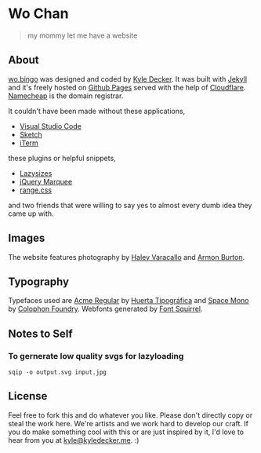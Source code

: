 # Wo Chan

> my mommy let me have a website

## About
[wo.bingo](wo.bingo) was designed and coded by [Kyle Decker](https://kyledecker.me). It was built with [Jekyll](https://jekyllrb.com/) and it's freely hosted on [Github Pages](https://pages.github.com/) served with the help of [Cloudflare](https://www.cloudflare.com/). [Namecheap](https://www.namecheap.com/) is the domain registrar. 

It couldn't have been made without these applications,
- [Visual Studio Code](https://code.visualstudio.com/)
- [Sketch](https://www.sketchapp.com/)
- [iTerm](https://iterm2.com/)

these plugins or helpful snippets,
- [Lazysizes](https://github.com/aFarkas/lazysizes)
- [jQuery Marquee](https://github.com/aamirafridi/jQuery.Marquee)
- [range.css](http://danielstern.ca/range.css/#/)

and two friends that were willing to say yes to almost every dumb idea they came up with.

## Images
The website features photography by [Haley Varacallo](http://www.haleyvaracallo.com) and [Armon Burton](https://www.instagram.com/armbur).

## Typography
Typefaces used are [Acme Regular](https://fonts.google.com/specimen/Acme) by [Huerta Tipográfica](https://huertatipografica.com/en) and [Space Mono](https://fonts.google.com/specimen/Space+Mono) by [Colophon Foundry](https://www.colophon-foundry.org/). Webfonts generated by [Font Squirrel](https://www.fontsquirrel.com/tools/webfont-generator).

## Notes to Self
### To gernerate low quality svgs for lazyloading
```
sqip -o output.svg input.jpg
```

## License
Feel free to fork this and do whatever you like. Please don't directly copy or steal the work here. We're artists and we work hard to develop our craft. If you do make something cool with this or are just inspired by it, I'd love to hear from you at kyle@kyledecker.me. :)
